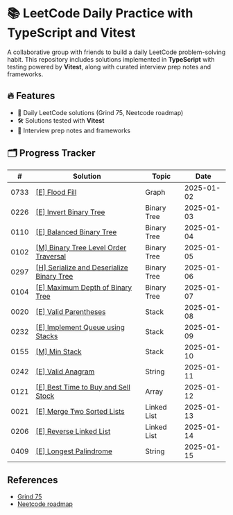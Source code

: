 # 📚 LeetCode Daily Practice with TypeScript and Vitest

A collaborative group with friends to build a daily LeetCode problem-solving habit. This repository includes solutions implemented in **TypeScript** with testing powered by **Vitest**, along with curated interview prep notes and frameworks.

## 🔥 Features
- 📖 Daily LeetCode solutions (Grind 75, Neetcode roadmap)
- 🛠️ Solutions tested with **Vitest**
- 📝 Interview prep notes and frameworks

## 🗂️ Progress Tracker

| #    | Solution                                                             | Topic       | Date                                      |
| ---- | -------------------------------------------------------------------- | ----------- | ----------------------------------------- |
| 0733 | [[E] Flood Fill](./src/733.%20Flood%20Fill)                          | Graph       | 2025-01-02                                |
| 0226 | [[E] Invert Binary Tree](./src/226.%20Invert%20Binary%20Tree)        | Binary Tree | 2025-01-03                                |
| 0110 | [[E] Balanced Binary Tree](./src/110.%20Balanced%20Binary%20Tree)    | Binary Tree | 2025-01-04                                |
| 0102 | [[M] Binary Tree Level Order Traversal](./src/102.%20Binary%20Tree%20Level%20Order%20Traversal) | Binary Tree | 2025-01-05     |
| 0297 | [[H] Serialize and Deserialize Binary Tree](./src/297.%20Serialize%20and%20Deserialize%20Binary%20Tree) | Binary Tree | 2025-01-06 |
| 0104 | [[E] Maximum Depth of Binary Tree](./src/104.%20Maximum%20Depth%20of%20Binary%20Tree) | Binary Tree | 2025-01-07 |
| 0020 | [[E] Valid Parentheses](./src/20.%20Valid%20Parentheses)             | Stack       | 2025-01-08                                |
| 0232 | [[E] Implement Queue using Stacks](./src/232.%20Implement%20Queue%20using%20Stacks)  | Stack       | 2025-01-09                |
| 0155 | [[M] Min Stack](./src/155.%20Min%20Stack)                            | Stack       | 2025-01-10                                |
| 0242 | [[E] Valid Anagram](./src/242.%20Valid%20Anagram)                    | String      | 2025-01-11                                |
| 0121 | [[E] Best Time to Buy and Sell Stock](./src/121.%20Best%20Time%20to%20Buy%20and%20Sell%20Stock) | Array | 2025-01-12           |
| 0021 | [[E] Merge Two Sorted Lists](./src/21.%20Merge%20Two%20Sorted%20Lists) | Linked List | 2025-01-13                              |
| 0206 | [[E] Reverse Linked List](./src/206.%20Reverse%20Linked%20List)      | Linked List | 2025-01-14                                |
| 0409 | [[E] Longest Palindrome](./src/409.%20Longest%20Palindrome)          | String      | 2025-01-15                                |

## References

- [Grind 75](https://www.techinterviewhandbook.org/grind75/)
- [Neetcode roadmap](https://neetcode.io/roadmap)
